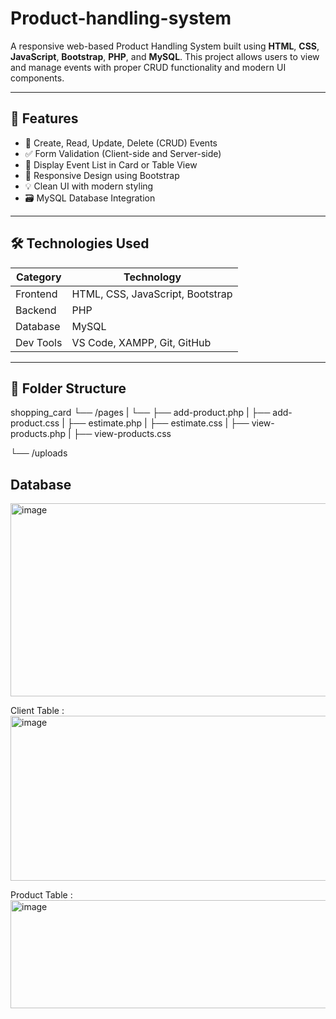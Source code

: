 # Product-handling-system

A responsive web-based Product Handling System built using **HTML**, **CSS**, **JavaScript**, **Bootstrap**, **PHP**, and **MySQL**. This project allows users to view and manage events with proper CRUD functionality and modern UI components.

---

## 🚀 Features

- 📝 Create, Read, Update, Delete (CRUD) Events
- ✅ Form Validation (Client-side and Server-side)
- 📅 Display Event List in Card or Table View
- 📱 Responsive Design using Bootstrap
- 💡 Clean UI with modern styling
- 🗃️ MySQL Database Integration

---

## 🛠️ Technologies Used

| Category       | Technology                           |
|----------------|--------------------------------------|
| Frontend       | HTML, CSS, JavaScript, Bootstrap     |
| Backend        | PHP                                  |
| Database       | MySQL                                |
| Dev Tools      | VS Code, XAMPP, Git, GitHub |

---

## 📂 Folder Structure

shopping_card
└── /pages 
|     └── ├── add-product.php 
|         ├── add-product.css 
|         ├── estimate.php 
|         ├── estimate.css
|         ├── view-products.php
|         ├── view-products.css


└── /uploads

## Database

<img width="996" height="309" alt="image" src="https://github.com/user-attachments/assets/7826cadd-2a06-455e-b8b5-37e2382bd291" />

Client Table : <img width="892" height="264" alt="image" src="https://github.com/user-attachments/assets/bc69f8f7-9029-4f53-8139-b19a0b01dd84" />

Product Table : <img width="883" height="173" alt="image" src="https://github.com/user-attachments/assets/79bfcdfd-c4e7-482a-8a47-ddc5cdf6326f" />


